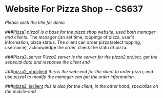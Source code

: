 # Website For Pizza Shop -- CS637

_Please click the title for demo_


###[Pizza1](http://f2314898.ngrok.io/pizza1/)
*pizza1 is a base for the pizza shop website, used both manager and clients.*
The manager can set time, toppings of pizza, user's information, pizza status.
The client can order pizza(select topping, username), acknowledge the order, check the statu of pizza.

###Pizza2_server
*Pizza2 server is the server for the pizza2 project, get the sepecial data and response the client end*

###[pizza2_phpclient](http://f2314898.ngrok.io/pizza2_phpclient/) 
*this is the web-end for the client to order pizza, and use pizza1 to modify the manager can get the order information.*

###[pizza2_jsclient](http://f2314898.ngrok.io/pizza2_jsclient/)
*this is also for the client, in the other hand, specialize on the mobile-end*


